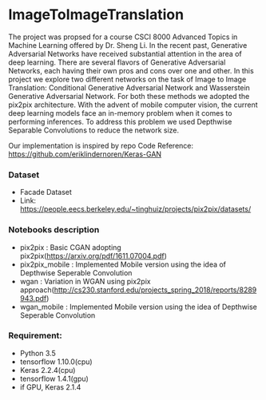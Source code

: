 # ImageToImageTranslation
The project was propsed for a course CSCI 8000 Advanced Topics in Machine Learning offered by Dr. Sheng Li. In the recent past, Generative Adversarial Networks have received substantial attention in the area of deep learning. There are several flavors of Generative Adversarial Networks, each having their own pros and cons over one and other. In this project we explore two different networks on the task of Image to  Image Translation: Conditional Generative Adversarial Network and Wasserstein Generative Adversarial Network. For both these methods we adopted the pix2pix architecture. With the advent of mobile computer vision, the current deep learning models face an in-memory problem when it comes to performing inferences. To address this problem we used Depthwise Separable Convolutions to reduce the network size. 

Our implementation is inspired by repo 
Code Reference: https://github.com/eriklindernoren/Keras-GAN

### Dataset 
- Facade Dataset
- Link: https://people.eecs.berkeley.edu/~tinghuiz/projects/pix2pix/datasets/

### Notebooks description
- pix2pix : Basic CGAN adopting pix2pix(https://arxiv.org/pdf/1611.07004.pdf)
- pix2pix_mobile : Implemented Mobile version using the idea of Depthwise Seperable Convolution
- wgan : Variation in WGAN using pix2pix approach(http://cs230.stanford.edu/projects_spring_2018/reports/8289943.pdf)
- wgan_mobile : Implemented Mobile version using the idea of Depthwise Seperable Convolution

### Requirement:
- Python 3.5
- tensorflow 1.10.0(cpu)
- Keras 2.2.4(cpu)
- tensorflow 1.4.1(gpu)
- if GPU, Keras 2.1.4


